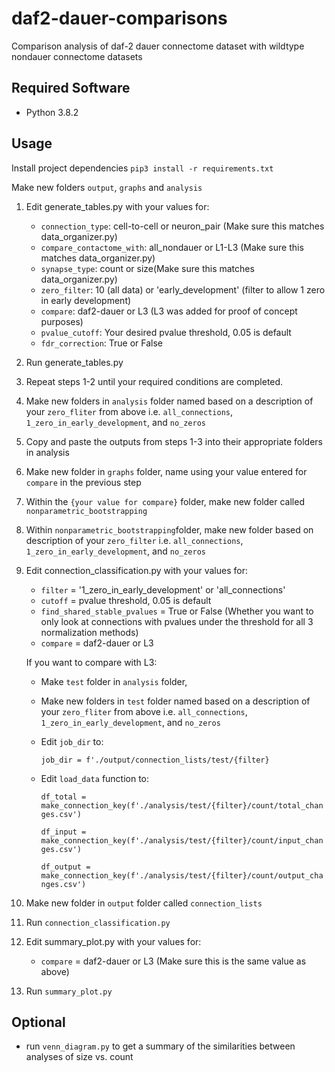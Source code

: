 # daf2-dauer-comparisons
Comparison analysis of daf-2 dauer connectome dataset with wildtype nondauer connectome datasets

## Required Software

- Python 3.8.2

## Usage

Install project dependencies
`pip3 install -r requirements.txt `

Make new folders `output`, `graphs` and `analysis`

1. Edit generate_tables.py with your values for:
   - ```connection_type```: cell-to-cell or neuron_pair (Make sure this matches data_organizer.py)
   - ```compare_contactome_with```: all_nondauer or L1-L3 (Make sure this matches data_organizer.py)
   - ```synapse_type```: count or size(Make sure this matches data_organizer.py)
   - ```zero_filter```: 10 (all data) or 'early_development' (filter to allow 1 zero in early development)
   - ```compare```: daf2-dauer or L3 (L3 was added for proof of concept purposes)
   - ```pvalue_cutoff```: Your desired pvalue threshold, 0.05 is default
   - ```fdr_correction```: True or False 

2. Run generate_tables.py

3. Repeat steps 1-2 until your required conditions are completed.

4. Make new folders in `analysis` folder named based on a description of your `zero_fliter` from above
   i.e. `all_connections`, `1_zero_in_early_development`, and `no_zeros` 

5. Copy and paste the outputs from steps 1-3 into their appropriate folders in analysis

6. Make new folder in `graphs` folder, name using your value entered for `compare` in the previous step

7. Within the `{your value for compare}` folder, make new folder called `nonparametric_bootstrapping`

8. Within `nonparametric_bootstrapping`folder, make new folder based on description of your `zero_filter`
   i.e. `all_connections`, `1_zero_in_early_development`, and `no_zeros` 


9. Edit connection_classification.py with your values for:
   - ```filter``` = '1_zero_in_early_development' or 'all_connections'
   - ```cutoff``` = pvalue threshold, 0.05 is default
   - ```find_shared_stable_pvalues``` = True or False (Whether you want to only look at connections with pvalues under the threshold for all 3 normalization methods)
   - ```compare``` = daf2-dauer or L3

   If you want to compare with L3:
    - Make `test` folder in `analysis` folder, 
    - Make new folders in `test` folder named based on a description of your `zero_fliter` from above
      i.e. `all_connections`, `1_zero_in_early_development`, and `no_zeros` 
    - Edit `job_dir` to: 
      
         `job_dir = f'./output/connection_lists/test/{filter}`
    - Edit `load_data` function to:
    
      `df_total = make_connection_key(f'./analysis/test/{filter}/count/total_changes.csv')`
      
      `df_input = make_connection_key(f'./analysis/test/{filter}/count/input_changes.csv')`
      
      `df_output = make_connection_key(f'./analysis/test/{filter}/count/output_changes.csv')`

10. Make new folder in `output` folder called `connection_lists`

11. Run `connection_classification.py`

12. Edit summary_plot.py with your values for:
    - ```compare``` = daf2-dauer or L3 (Make sure this is the same value as above)
    
13.  Run `summary_plot.py`

## Optional

- run `venn_diagram.py` to get a summary of the similarities between analyses of size vs. count 
